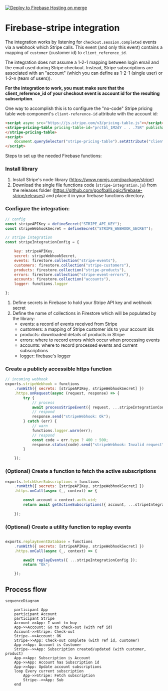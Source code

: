 [![Deploy to Firebase Hosting on merge](https://github.com/goofballLogic/firebase-stripe/actions/workflows/firebase-hosting-merge.yml/badge.svg)](https://github.com/goofballLogic/firebase-stripe/actions/workflows/firebase-hosting-merge.yml)

# Firebase-stripe integration

The integration works by listening for `checkout.session.completed` events via a webhook which Stripe calls. This event (and only this event) contains a mapping of `customer` (customer id) to `client_reference_id`. 

The integration does not assume a 1-2-1 mapping between login email and the email used during Stripe checkout. Instead, Stripe subscriptions are associated with an "account" (which you can define as 1-2-1 (single user) or 1-2-n (team of users)).

**For the integration to work, you must make sure that the client_reference_id of your checkout event is account id for the resulting subscription**.

One way to accomplish this is to configure the "no-code" Stripe pricing table web component's `client-reference-id` attribute with the account id:
```html
<script async src="https://js.stripe.com/v3/pricing-table.js"></script>
<stripe-pricing-table pricing-table-id="prctbl_1M2dY . . .75R" publishable-key="pk_test_51M1oxtJ. . . ZC0">
</stripe-pricing-table>
<script>
    document.querySelector("stripe-pricing-table").setAttribute("client-reference-id", accountId);
</script>
```

Steps to set up the needed Firebase functions:

### Install library
1. Install Stripe's node library (https://www.npmjs.com/package/stripe)
2. Download the single file functions code (`stripe-integration.js`) from the releases folder (https://github.com/goofballLogic/firebase-stripe/releases) and place it in your firebase functions directory.

### Configure the integration:
    
```js
// config
const stripeAPIKey = defineSecret("STRIPE_API_KEY");
const stripeWebhookSecret = defineSecret("STRIPE_WEBHOOK_SECRET");

// stripe integration
const stripeIntegrationConfig = {

    key: stripeAPIKey,
    secret: stripeWebhookSecret,
    events: firestore.collection("stripe-events"),
    customers: firestore.collection("stripe-customers"),
    products: firestore.collection("stripe-products"),
    errors: firestore.collection("stripe-event-errors"),
    accounts: firestore.collection("accounts"),
    logger: functions.logger

};

```

1. Define secrets in Firebase to hold your Stripe API key and webhook secret
2. Define the name of collections in Firestore which will be populated by the library:
    - events: a record of events received from Stripe
    - customers: a mapping of Stripe customer ids to your account ids
    - products: downloaded details of products in Stripe
    - errors: where to record errors which occur when processing events
    - accounts: where to record processed events and current subscriptions
    - logger: firebase's logger

### Create a publicly accessible https function

```js
// incoming webhook
exports.stripeWebhook = functions
    .runWith({ secrets: [stripeAPIKey, stripeWebhookSecret] })
    .https.onRequest(async (request, response) => {
        try {
            // process
            await processStripeEvent({ request, ...stripeIntegrationConfig });
            // respond
            response.send("stripeWebhook: Ok");
        } catch (err) {
            // warn
            functions.logger.warn(err);
            // respond
            const code = err.type ? 400 : 500;
            response.status(code).send("stripeWebhook: Invalid request");
        }

    });
```

### (Optional) Create a function to fetch the active subscriptions

```js
exports.fetchUserSubscriptions = functions
    .runWith({ secrets: [stripeAPIKey, stripeWebhookSecret] })
    .https.onCall(async (_, context) => {

        const account = context.auth.uid;
        return await getActiveSubscriptions({ account, ...stripeIntegrationConfig });
        
    });
```

### (Optional) Create a utility function to replay events

```js

exports.replayEventDatabase = functions
    .runWith({ secrets: [stripeAPIKey, stripeWebhookSecret] })
    .https.onCall(async (_, context) => {

        await replayEvents({ ...stripeIntegrationConfig });
        return "Ok";

    });
```

## Process flow    

```mermaid
sequenceDiagram
    
    participant App
    participant Account
    participant Stripe
    Account->>App: I want to buy
    App->>Account: Go to check-out (with ref id)
    Account->>Stripe: Check-out
    Stripe-->>Account: OK
    Stripe->>App: Check-out complete (with ref id, customer)
    App->>App: Account is Customer
    Stripe-->>App: Subscription created/updated (with customer, product)
    App->>App: Subscription is Account
    App->>App: Account has Subscription id
    App->>App: Update account subscriptions
    loop Every current subscription
        App->>Stripe: Fetch subscription
        Stripe-->>App: Sub
    end

```
